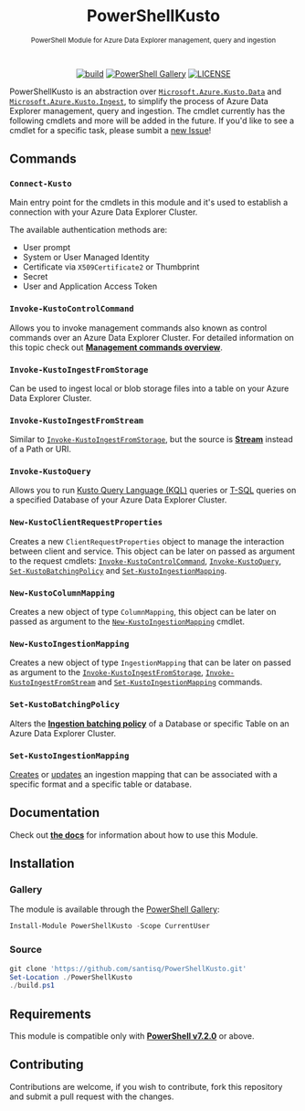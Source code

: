 <h1 align="center">PowerShellKusto</h1>

<div align="center">
<sub>

PowerShell Module for Azure Data Explorer management, query and ingestion

</sub>
<br/>

[![build][build_badge]][build_ref]
[![PowerShell Gallery][gallery_badge]][gallery_ref]
[![LICENSE][license_badge]][license_ref]

</div>

PowerShellKusto is an abstraction over [`Microsoft.Azure.Kusto.Data`][kustodata] and [`Microsoft.Azure.Kusto.Ingest`][kustoingest], to simplify the process of Azure Data Explorer management, query and ingestion. The cmdlet currently has the following cmdlets and more will be added in the future. If you'd like to see a cmdlet for a specific task, please sumbit a [new Issue][newissue]!

## Commands

### `Connect-Kusto`

Main entry point for the cmdlets in this module and it's used to establish a connection with your Azure Data Explorer Cluster.

The available authentication methods are:

- User prompt
- System or User Managed Identity
- Certificate via `X509Certificate2` or Thumbprint
- Secret
- User and Application Access Token

### `Invoke-KustoControlCommand`

Allows you to invoke management commands also known as control commands over an Azure Data Explorer Cluster. For detailed information on this topic check out [__Management commands overview__](https://learn.microsoft.com/en-us/kusto/management/?view=microsoft-fabric).

### `Invoke-KustoIngestFromStorage`

Can be used to ingest local or blob storage files into a table on your Azure Data Explorer Cluster.

### `Invoke-KustoIngestFromStream`

Similar to [`Invoke-KustoIngestFromStorage`](./docs/en-US/Invoke-KustoIngestFromStorage.md), but the source is
[__Stream__](https://learn.microsoft.com/en-us/dotnet/api/system.io.stream) instead of a Path or URI.

### `Invoke-KustoQuery`

Allows you to run
[Kusto Query Language (KQL)](https://learn.microsoft.com/en-us/kusto/query/?view=microsoft-fabric) queries or
[T-SQL](https://learn.microsoft.com/en-us/kusto/query/t-sql?view=microsoft-fabric) queries on a
specified Database of your Azure Data Explorer Cluster.

### `New-KustoClientRequestProperties`

Creates a new `ClientRequestProperties` object
to manage the interaction between client and service. This object can be later on passed as argument to the request cmdlets: [`Invoke-KustoControlCommand`](./docs/en-US/Invoke-KustoControlCommand.md), [`Invoke-KustoQuery`](./docs/en-US/Invoke-KustoQuery.md),
[`Set-KustoBatchingPolicy`](./docs/en-US/Set-KustoBatchingPolicy.md) and [`Set-KustoIngestionMapping`](./docs/en-US/Set-KustoIngestionMapping.md).

### `New-KustoColumnMapping`

Creates a new object of type `ColumnMapping`, this object can be later on passed as argument to the [`New-KustoIngestionMapping`](./docs/en-US/New-KustoIngestionMapping.md) cmdlet.

### `New-KustoIngestionMapping`

Creates a new object of type `IngestionMapping` that can be later on passed as argument to the [`Invoke-KustoIngestFromStorage`](./docs/en-US/Invoke-KustoIngestFromStorage.md), [`Invoke-KustoIngestFromStream`](./docs/en-US/Invoke-KustoIngestFromStream.md) and [`Set-KustoIngestionMapping`](./docs/en-US/Set-KustoIngestionMapping.md) commands.

### `Set-KustoBatchingPolicy`

Alters the [__Ingestion batching policy__](https://learn.microsoft.com/en-us/kusto/management/batching-policy?view=microsoft-fabric) of a Database or specific Table on an Azure Data Explorer Cluster.

### `Set-KustoIngestionMapping`

[Creates](https://learn.microsoft.com/en-us/kusto/management/create-ingestion-mapping-command?view=microsoft-fabric) or [updates](https://learn.microsoft.com/en-us/kusto/management/create-or-alter-ingestion-mapping-command?view=microsoft-fabric) an ingestion mapping that can be associated with a specific format and a specific table or database.

## Documentation

Check out [__the docs__](./docs/en-US/) for information about how to use this Module.

## Installation

### Gallery

The module is available through the [PowerShell Gallery][gallery_ref]:

```powershell
Install-Module PowerShellKusto -Scope CurrentUser
```

### Source

```powershell
git clone 'https://github.com/santisq/PowerShellKusto.git'
Set-Location ./PowerShellKusto
./build.ps1
```

## Requirements

This module is compatible only with [__PowerShell v7.2.0__][psgithub] or above.

## Contributing

Contributions are welcome, if you wish to contribute, fork this repository and submit a pull request with the changes.

[build_badge]: https://github.com/santisq/PowerShellKusto/actions/workflows/ci.yml/badge.svg
[build_ref]: https://github.com/santisq/PowerShellKusto/actions/workflows/ci.yml
[gallery_badge]: https://img.shields.io/powershellgallery/dt/PowerShellKusto?color=%23008FC7
[gallery_ref]: https://www.powershellgallery.com/packages/PowerShellKusto
[license_badge]: https://img.shields.io/github/license/santisq/PowerShellKusto
[license_ref]: https://github.com/santisq/PowerShellKusto/blob/main/LICENSE
[psgithub]: https://github.com/PowerShell/PowerShell
[kustodata]: https://www.nuget.org/packages/Microsoft.Azure.Kusto.Data/
[kustoingest]: https://www.nuget.org/packages/Microsoft.Azure.Kusto.Ingest/
[newissue]: https://github.com/santisq/PowerShellKusto/issues/new/choose
